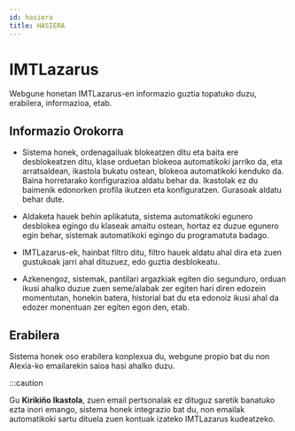 ```yaml
---
id: hasiera
title: HASIERA
---
```


# IMTLazarus

Webgune honetan IMTLazarus-en informazio guztia topatuko duzu, erabilera, informazioa, etab.

## Informazio Orokorra
* Sistema honek, ordenagailuak blokeatzen ditu eta baita ere desblokeatzen ditu, klase orduetan blokeoa automatikoki jarriko da, eta arratsaldean, ikastola bukatu ostean, blokeoa automatikoki kenduko da. Baina horretarako konfigurazioa aldatu behar da. Ikastolak ez du baimenik edonorken profila ikutzen eta konfiguratzen. Gurasoak aldatu behar dute.

* Aldaketa hauek behin aplikatuta, sistema automatikoki egunero desblokea egingo du klaseak amaitu ostean, hortaz ez duzue egunero egin behar, sistemak automatikoki egingo du programatuta badago.

* IMTLazarus-ek, hainbat filtro ditu, filtro hauek aldatu ahal dira eta zuen gustukoak jarri ahal dituzuez, edo guztia desblokeatu.

* Azkenengoz, sistemak, pantilari argazkiak egiten dio segunduro, orduan ikusi ahalko duzue zuen seme/alabak zer egiten hari diren edozein momentutan, honekin batera, historial bat du eta edonoiz ikusi ahal da edozer monentuan zer egiten egon den, etab.

## Erabilera
Sistema honek oso erabilera konplexua du, webgune propio bat du non Alexia-ko emailarekin saioa hasi ahalko duzu.

:::caution

Gu **Kirikiño Ikastola**, zuen email pertsonalak ez dituguz saretik banatuko ezta inori emango, sistema honek integrazio bat du, non emailak automatikoki sartu dituela zuen kontuak izateko IMTLazarus kudeatzeko.
